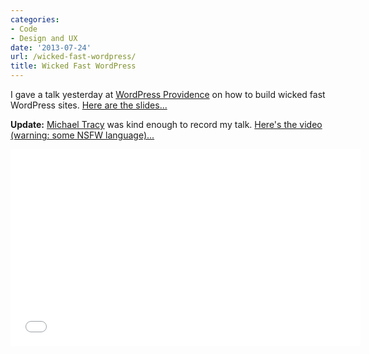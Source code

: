```yaml
---
categories:
- Code
- Design and UX
date: '2013-07-24'
url: /wicked-fast-wordpress/
title: Wicked Fast WordPress
---
```


I gave a talk yesterday at <a href="http://www.meetup.com/WordPressProvidence/events/127790982/">WordPress Providence</a> on how to build wicked fast WordPress sites. <a href="https://speakerdeck.com/cferdinandi/wicked-fast-wordpress">Here are the slides...</a>

<script async class="speakerdeck-embed" data-id="5fe602d0d2eb01305c536ad0c9ce497c" data-ratio="1.77777777777778" src="//speakerdeck.com/assets/embed.js"></script>

<strong>Update:</strong> <a href="http://luckywabbit.com/">Michael Tracy</a> was kind enough to record my talk. <a href="https://www.youtube.com/watch?v=cHZ1kCYGR6E">Here's the video (warning: some NSFW language)...</a>

<iframe width="560" height="315" src="//www.youtube.com/embed/cHZ1kCYGR6E?rel=0" frameborder="0" allowfullscreen></iframe>
